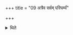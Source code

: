 +++
title = "09 अत्रैव सर्वम् परिघर्म्यं"

+++

<details><summary>थिते</summary>

अत्रैव सर्वं परिघर्म्यं सर्वतः परिमण्डलमादित्यस्य रूपं करोति ९
</details>
